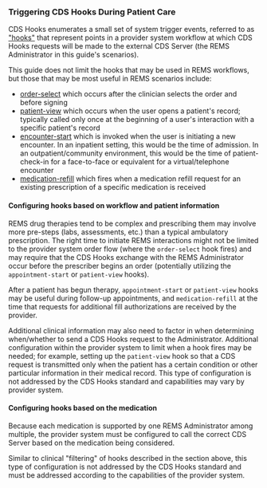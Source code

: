 ### Triggering CDS Hooks During Patient Care
CDS Hooks enumerates a small set of system trigger events, referred to as ["hooks"](https://cds-hooks.hl7.org/2.0/) that represent points in a provider system workflow at which CDS Hooks requests will be made to the external CDS Server (the REMS Administrator in this guide's scenarios). 

This guide does not limit the hooks that may be used in REMS workflows, but those that may be most useful in REMS scenarios include:
- [order-select](https://cds-hooks.org/hooks/order-select) which occurs after the clinician selects the order and before signing
- [patient-view](https://cds-hooks.org/hooks/patient-view/) which occurs when the user opens a patient's record; typically called only once at the beginning of a user's interaction with a specific patient's record
- [encounter-start](https://cds-hooks.org/hooks/encounter-start) which is invoked when the user is initiating a new encounter. In an inpatient setting, this would be the time of admission. In an outpatient/community environment, this would be the time of patient-check-in for a face-to-face or equivalent for a virtual/telephone encounter
- [medication-refill](https://cds-hooks.org/hooks/medication-refill) which fires when a medication refill request for an existing prescription of a specific medication is received

<p></p>

#### Configuring hooks based on workflow and patient information
REMS drug therapies tend to be complex and prescribing them may involve more pre-steps (labs, assessments, etc.) than a typical ambulatory prescription. The right time to initiate REMS interactions might not be limited to the provider system order flow (where the `order-select` hook fires) and may require that the CDS Hooks exchange with the REMS Administrator occur before the prescriber begins an order (potentially utilizing the `appointment-start` or `patient-view` hooks).

After a patient has begun therapy, `appointment-start` or `patient-view` hooks may be useful during follow-up appointments, and `medication-refill` at the time that requests for additional fill authorizations are received by the provider.
 
Additional clinical information may also need to factor in when determining when/whether to send a CDS Hooks request to the Administrator. Additional configuration within the provider system to limit when a hook fires may be needed; for example, setting up the `patient-view` hook so that a CDS request is transmitted only when the patient has a certain condition or other particular information in their medical record. This type of configuration is not addressed by the CDS Hooks standard and capabilities may vary by provider system.

<p></p>

#### Configuring hooks based on the medication
Because each medication is supported by one REMS Administrator among multiple, the provider system must be configured to call the correct CDS Server based on the medication being considered.

Similar to clinical "filtering" of hooks described in the section above, this type of configuration is not addressed by the CDS Hooks standard and must be addressed according to the capabilities of the provider system.
 
<p></p>
<p></p>